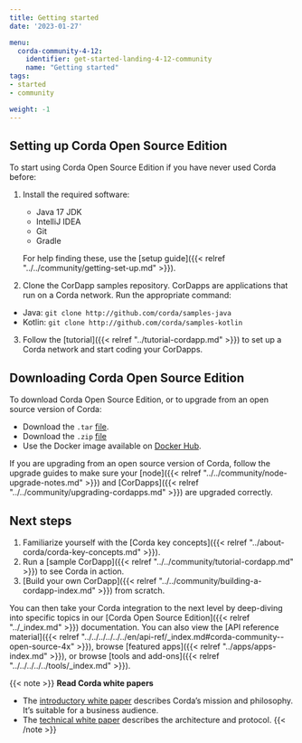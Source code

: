 ```yaml
---
title: Getting started
date: '2023-01-27'

menu:
  corda-community-4-12:
    identifier: get-started-landing-4-12-community
    name: "Getting started"
tags:
- started
- community

weight: -1
---
```


## Setting up Corda Open Source Edition

To start using Corda Open Source Edition if you have never used Corda before:

1. Install the required software:
   * Java 17 JDK
   * IntelliJ IDEA
   * Git
   * Gradle

   For help finding these, use the [setup guide]({{< relref "../../community/getting-set-up.md" >}}).

2. Clone the CorDapp samples repository. CorDapps are applications that run on a Corda network. Run the appropriate command:

  * Java: `git clone http://github.com/corda/samples-java`
  * Kotlin: `git clone http://github.com/corda/samples-kotlin`

3. Follow the [tutorial]({{< relref "../tutorial-cordapp.md" >}}) to set up a Corda network and start coding your CorDapps.

## Downloading Corda Open Source Edition

To download Corda Open Source Edition, or to upgrade from an open source version of Corda:

* Download the `.tar` [file](https://download.corda.net/corda-open-source/4.12/corda-open-source-4.12.tar).
* Download the `.zip` [file](https://download.corda.net/corda-open-source/4.12/corda-open-source-4.12.zip)
* Use the Docker image available on [Docker Hub](https://hub.docker.com/repository/docker/corda/community).

If you are upgrading from an open source version of Corda, follow the upgrade guides to make sure your [node]({{< relref "../../community/node-upgrade-notes.md" >}}) and [CorDapps]({{< relref "../../community/upgrading-cordapps.md" >}}) are upgraded correctly.

## Next steps

1. Familiarize yourself with the [Corda key concepts]({{< relref "../about-corda/corda-key-concepts.md" >}}).
2. Run a [sample CorDapp]({{< relref "../../community/tutorial-cordapp.md" >}}) to see Corda in action.
4. [Build your own CorDapp]({{< relref "../../community/building-a-cordapp-index.md" >}}) from scratch.

You can then take your Corda integration to the next level by deep-diving into specific topics in our [Corda Open Source Edition]({{< relref "../_index.md" >}}) documentation. You can also view the [API reference material]({{< relref "../../../../../../en/api-ref/_index.md#corda-community--open-source-4x" >}}), browse [featured apps]({{< relref "../apps/apps-index.md" >}}), or browse [tools and add-ons]({{< relref "../../../../../tools/_index.md" >}}).

{{< note >}}
<b>Read Corda white papers</b>
* The [introductory white paper](https://www.r3.com/white-papers/the-corda-platform-an-introduction-whitepaper/) describes Corda’s mission and philosophy. It’s suitable for a business audience.
* The [technical white paper](https://www.r3.com/white-papers/corda-technical-whitepaper/) describes the architecture and protocol.
{{< /note >}}

